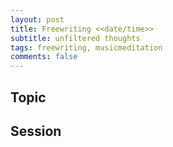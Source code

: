 ```yaml
---
layout: post
title: Freewriting <<date/time>>
subtitle: unfiltered thoughts
tags: freewriting, musicmeditation
comments: false
---
```

## Topic


## Session
